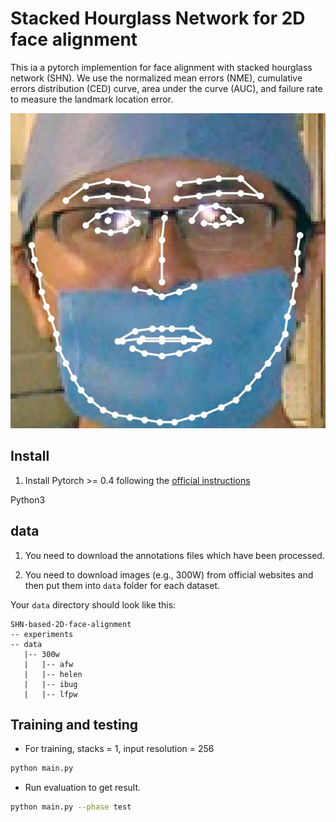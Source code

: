 # Stacked Hourglass Network for 2D face alignment

This ia a pytorch implemention for face alignment with stacked hourglass network (SHN). We use the normalized mean errors (NME), cumulative errors distribution (CED) curve, area under the curve (AUC), and failure rate to measure the landmark location error.

<div align=center>

![](https://github.com/face-alignment-group-of-ahucs/SHN-based-2D-face-alignment/blob/master/2376images.jpg)

</div>

## Install
1. Install Pytorch >= 0.4 following the [official instructions](https://pytorch.org/)

Python3

## data
1. You need to download the annotations files which have been processed.

2. You need to download images (e.g., 300W) from official websites and then put them into `data` folder for each dataset.

Your `data` directory should look like this:

````
SHN-based-2D-face-alignment
-- experiments
-- data
   |-- 300w
   |   |-- afw
   |   |-- helen
   |   |-- ibug
   |   |-- lfpw
````  

## Training and testing 
* For training, stacks = 1, input resolution = 256 
```sh
python main.py 
```
* Run evaluation to get result.
```sh
python main.py --phase test
```

